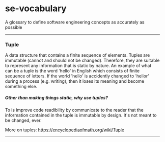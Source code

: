 # se-vocabulary
A glossary to define software engineering concepts as accurately as possible

-------

### Tuple

A data structure that contains a finite sequence of elements. Tuples are immutable (cannot and should not be changed). Therefore, they are suitable to represent any information that is static by nature. An example of what can be a tuple is the word 'hello' in English which consists of finite sequence of letters. If the world 'hello' is accidently changed to 'hellor' during a process (e.g. writing), then it loses its meaning and become something else.

##### Other than making things static, why use tuples?
To is improve code readibility by communicate to the reader that the information contained in the tuple is immutable by design. It's not meant to be changed, ever.

More on tuples: https://encyclopediaofmath.org/wiki/Tuple

-------
